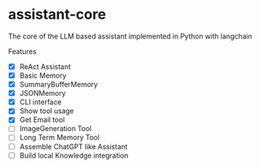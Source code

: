 # assistant-core
The core of the LLM based assistant implemented in Python with langchain

Features
- [x] ReAct Assistant
- [x] Basic Memory
- [x] SummaryBufferMemory
- [x] JSONMemory
- [x] CLI interface
- [x] Show tool usage
- [x] Get Email tool
- [ ] ImageGeneration Tool
- [ ] Long Term Memory Tool
- [ ] Assemble ChatGPT like Assistant
- [ ] Build local Knowledge integration